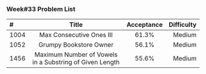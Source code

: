 
###       Week#33 Problem List

| #  | Title  | Acceptance | Difficulty
| :------------ |:---------------:| :-----:| -----:|
| 1004     | 	Max Consecutive Ones III | 61.3% | Medium  |
| 1052     | Grumpy Bookstore Owner         | 56.1%  | Medium  |
| 1456     | 	Maximum Number of Vowels in a Substring of Given Length | 55.6%  | Medium |
